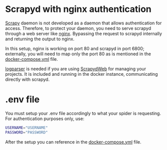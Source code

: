 # Scrapyd with nginx authentication

[Scrapy](https://scrapyd.readthedocs.io/en/stable/) daemon is not developed as a daemon that allows authentication for access. Therefore, to protect your daemon, you need to serve scrapyd through a web server like [nginx](https://www.nginx.org/). Bypassing the request to scrapyd internally and returning the output to nginx.

In this setup, nginx is working on port 80 and scrapyd in port 6800; externally, you will need to map only the port 80 as is mentioned in the [docker-compose.yml](docker-compose.yml) file.

[logparser](https://github.com/my8100/logparser) is needed if you are using [ScrapydWeb](https://github.com/my8100/scrapydweb) for managing your projects. It is included and running in the docker instance, communicating directly with scrapyd.

# .env file

You must setup your .env file accordingly to what your spider is requesting. For authentication purposes only, use:

```sh
USERNAME="USERNAME"
PASSWORD="PASSWORD"
````

After the setup you can reference in the [docker-compose.yml](docker-compose.yml) file.
